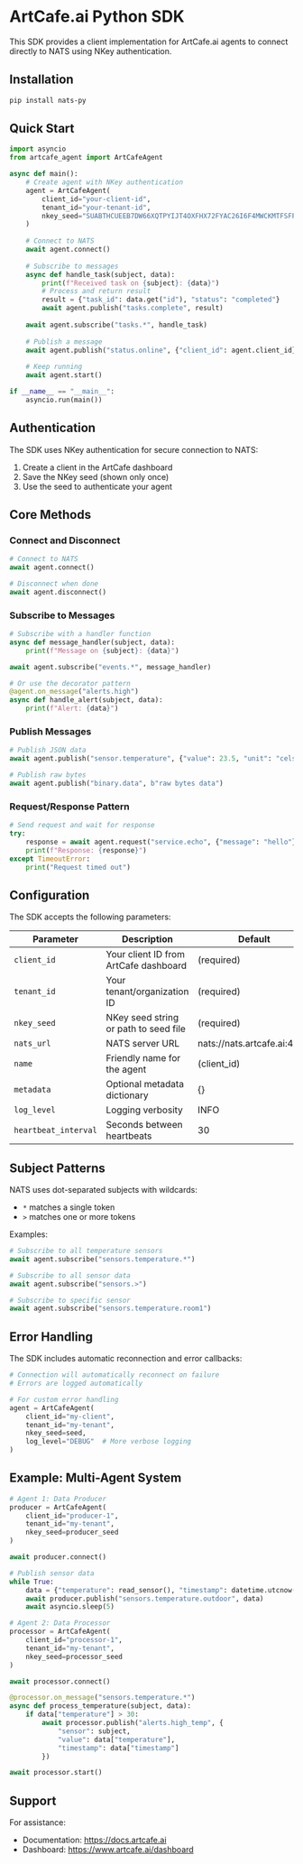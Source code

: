# ArtCafe.ai Python SDK

This SDK provides a client implementation for ArtCafe.ai agents to connect directly to NATS using NKey authentication.

## Installation

```bash
pip install nats-py
```

## Quick Start

```python
import asyncio
from artcafe_agent import ArtCafeAgent

async def main():
    # Create agent with NKey authentication
    agent = ArtCafeAgent(
        client_id="your-client-id",
        tenant_id="your-tenant-id",
        nkey_seed="SUABTHCUEEB7DW66XQTPYIJT4OXFHX72FYAC26I6F4MWCKMTFSFP7MRY5U"
    )
    
    # Connect to NATS
    await agent.connect()
    
    # Subscribe to messages
    async def handle_task(subject, data):
        print(f"Received task on {subject}: {data}")
        # Process and return result
        result = {"task_id": data.get("id"), "status": "completed"}
        await agent.publish("tasks.complete", result)
    
    await agent.subscribe("tasks.*", handle_task)
    
    # Publish a message
    await agent.publish("status.online", {"client_id": agent.client_id})
    
    # Keep running
    await agent.start()

if __name__ == "__main__":
    asyncio.run(main())
```

## Authentication

The SDK uses NKey authentication for secure connection to NATS:

1. Create a client in the ArtCafe dashboard
2. Save the NKey seed (shown only once)
3. Use the seed to authenticate your agent

## Core Methods

### Connect and Disconnect

```python
# Connect to NATS
await agent.connect()

# Disconnect when done
await agent.disconnect()
```

### Subscribe to Messages

```python
# Subscribe with a handler function
async def message_handler(subject, data):
    print(f"Message on {subject}: {data}")

await agent.subscribe("events.*", message_handler)

# Or use the decorator pattern
@agent.on_message("alerts.high")
async def handle_alert(subject, data):
    print(f"Alert: {data}")
```

### Publish Messages

```python
# Publish JSON data
await agent.publish("sensor.temperature", {"value": 23.5, "unit": "celsius"})

# Publish raw bytes
await agent.publish("binary.data", b"raw bytes data")
```

### Request/Response Pattern

```python
# Send request and wait for response
try:
    response = await agent.request("service.echo", {"message": "hello"}, timeout=5.0)
    print(f"Response: {response}")
except TimeoutError:
    print("Request timed out")
```

## Configuration

The SDK accepts the following parameters:

| Parameter | Description | Default |
|-----------|-------------|---------|
| `client_id` | Your client ID from ArtCafe dashboard | (required) |
| `tenant_id` | Your tenant/organization ID | (required) |
| `nkey_seed` | NKey seed string or path to seed file | (required) |
| `nats_url` | NATS server URL | nats://nats.artcafe.ai:4222 |
| `name` | Friendly name for the agent | (client_id) |
| `metadata` | Optional metadata dictionary | {} |
| `log_level` | Logging verbosity | INFO |
| `heartbeat_interval` | Seconds between heartbeats | 30 |

## Subject Patterns

NATS uses dot-separated subjects with wildcards:

- `*` matches a single token
- `>` matches one or more tokens

Examples:
```python
# Subscribe to all temperature sensors
await agent.subscribe("sensors.temperature.*")

# Subscribe to all sensor data
await agent.subscribe("sensors.>")

# Subscribe to specific sensor
await agent.subscribe("sensors.temperature.room1")
```

## Error Handling

The SDK includes automatic reconnection and error callbacks:

```python
# Connection will automatically reconnect on failure
# Errors are logged automatically

# For custom error handling
agent = ArtCafeAgent(
    client_id="my-client",
    tenant_id="my-tenant",
    nkey_seed=seed,
    log_level="DEBUG"  # More verbose logging
)
```

## Example: Multi-Agent System

```python
# Agent 1: Data Producer
producer = ArtCafeAgent(
    client_id="producer-1",
    tenant_id="my-tenant",
    nkey_seed=producer_seed
)

await producer.connect()

# Publish sensor data
while True:
    data = {"temperature": read_sensor(), "timestamp": datetime.utcnow().isoformat()}
    await producer.publish("sensors.temperature.outdoor", data)
    await asyncio.sleep(5)

# Agent 2: Data Processor
processor = ArtCafeAgent(
    client_id="processor-1", 
    tenant_id="my-tenant",
    nkey_seed=processor_seed
)

await processor.connect()

@processor.on_message("sensors.temperature.*")
async def process_temperature(subject, data):
    if data["temperature"] > 30:
        await processor.publish("alerts.high_temp", {
            "sensor": subject,
            "value": data["temperature"],
            "timestamp": data["timestamp"]
        })

await processor.start()
```

## Support

For assistance:
- Documentation: https://docs.artcafe.ai
- Dashboard: https://www.artcafe.ai/dashboard